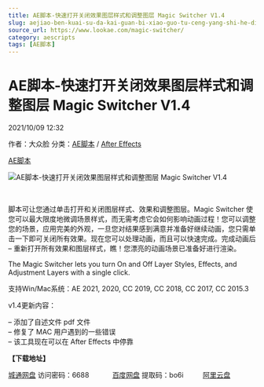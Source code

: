 ```yaml
---
title: AE脚本-快速打开关闭效果图层样式和调整图层 Magic Switcher V1.4
slug: aejiao-ben-kuai-su-da-kai-guan-bi-xiao-guo-tu-ceng-yang-shi-he-diao-zheng-tu-ceng-magic-switcher-v1-4
source_url: https://www.lookae.com/magic-switcher/
category: aescripts
tags: [AE脚本]
---
```

# AE脚本-快速打开关闭效果图层样式和调整图层 Magic Switcher V1.4

2021/10/09 12:32

作者：大众脸
分类：[AE脚本](https://www.lookae.com/after-effects/aescripts/) / [After Effects](https://www.lookae.com/after-effects/)

[AE脚本](https://www.lookae.com/tag/ae%e8%84%9a%e6%9c%ac/)

![AE脚本-快速打开关闭效果图层样式和调整图层 Magic Switcher V1.4](https://www.lookae.com/wp-content/uploads/2021/09/Magic-Switcher.jpg "AE脚本-快速打开关闭效果图层样式和调整图层 Magic Switcher V1.4-LookAE.com")

[﻿﻿﻿](https://cloud.video.taobao.com//play/u/705956171/p/1/e/6/t/1/328444336206.mp4)

脚本可让您通过单击打开和关闭图层样式、效果和调整图层。Magic Switcher 使您可以最大限度地微调场景样式，而无需考虑它会如何影响动画过程！您可以调整您的场景，应用完美的外观，一旦您对结果感到满意并准备好继续动画，您只需单击一下即可关闭所有效果。现在您可以处理动画，而且可以快速完成。完成动画后 – 重新打开所有效果和图层样式，瞧！您漂亮的动画场景已准备好进行渲染。

The Magic Switcher lets you turn On and Off Layer Styles, Effects, and Adjustment Layers with a single click.

支持Win/Mac系统：AE 2021, 2020, CC 2019, CC 2018, CC 2017, CC 2015.3

v1.4更新内容：

– 添加了自述文件 pdf 文件  
– 修复了 MAC 用户遇到的一些错误  
– 该工具现在可以在 After Effects 中停靠

**【下载地址】**

[城通网盘](https://url62.ctfile.com/f/680462-516787370-e7cde6) 访问密码：6688            [百度网盘](https://pan.baidu.com/s/1MjbSQM7RmPxJPoCsHhi6oA) 提取码：bo6i          [阿里云盘](https://www.aliyundrive.com/s/FkXMa2RtGs8)
